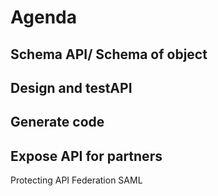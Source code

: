 # Agenda
## Schema API/ Schema of object
## Design and testAPI
## Generate code
## Expose API for partners
   Protecting API
   Federation
   SAML